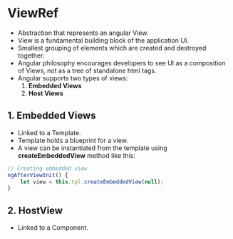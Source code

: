 # ViewRef
- Abstraction that represents an angular View.
- View is a fundamental building block of the application UI. 
- Smallest grouping of elements which are created and destroyed together.
- Angular philosophy encourages developers to see UI as a composition of Views, not as a tree of standalone html tags.
- Angular supports two types of views:
  1. **Embedded Views**
  2. **Host Views**


## 1. Embedded Views
- Linked to a Template.
- Template holds a blueprint for a view. 
- A view can be instantiated from the template using **createEmbeddedView** method like this:
````typescript
// Creating embedded view
ngAfterViewInit() {
    let view = this.tpl.createEmbeddedView(null);
}
````

## 2. HostView
- Linked to a Component.

